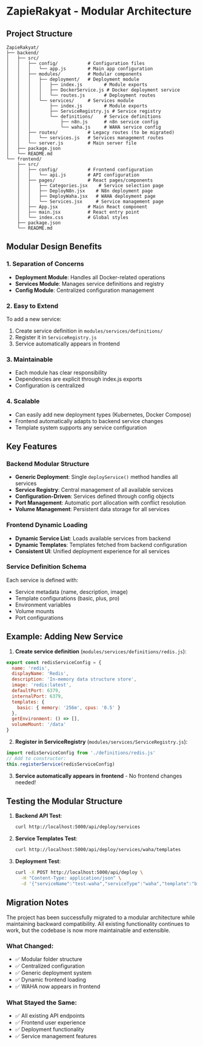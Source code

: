 # ZapieRakyat - Modular Architecture

## Project Structure

```
ZapieRakyat/
├── backend/
│   ├── src/
│   │   ├── config/           # Configuration files
│   │   │   └── app.js        # Main app configuration
│   │   ├── modules/          # Modular components
│   │   │   ├── deployment/   # Deployment module
│   │   │   │   ├── index.js        # Module exports
│   │   │   │   ├── DockerService.js # Docker deployment service
│   │   │   │   └── routes.js       # Deployment routes
│   │   │   └── services/     # Services module
│   │   │       ├── index.js        # Module exports
│   │   │       ├── ServiceRegistry.js # Service registry
│   │   │       └── definitions/    # Service definitions
│   │   │           ├── n8n.js      # n8n service config
│   │   │           └── waha.js     # WAHA service config
│   │   ├── routes/           # Legacy routes (to be migrated)
│   │   │   └── services.js   # Services management routes
│   │   └── server.js         # Main server file
│   ├── package.json
│   └── README.md
└── frontend/
    ├── src/
    │   ├── config/           # Frontend configuration
    │   │   └── api.js        # API configuration
    │   ├── pages/            # React pages/components
    │   │   ├── Categories.jsx    # Service selection page
    │   │   ├── DeployN8n.jsx    # N8n deployment page
    │   │   ├── DeployWaha.jsx   # WAHA deployment page
    │   │   └── Services.jsx     # Service management page
    │   ├── App.jsx           # Main React component
    │   ├── main.jsx          # React entry point
    │   └── index.css         # Global styles
    ├── package.json
    └── README.md
```

## Modular Design Benefits

### 1. **Separation of Concerns**
- **Deployment Module**: Handles all Docker-related operations
- **Services Module**: Manages service definitions and registry
- **Config Module**: Centralized configuration management

### 2. **Easy to Extend**
To add a new service:
1. Create service definition in `modules/services/definitions/`
2. Register it in `ServiceRegistry.js`
3. Service automatically appears in frontend

### 3. **Maintainable**
- Each module has clear responsibility
- Dependencies are explicit through index.js exports
- Configuration is centralized

### 4. **Scalable**
- Can easily add new deployment types (Kubernetes, Docker Compose)
- Frontend automatically adapts to backend service changes
- Template system supports any service configuration

## Key Features

### Backend Modular Structure
- **Generic Deployment**: Single `deployService()` method handles all services
- **Service Registry**: Central management of all available services
- **Configuration-Driven**: Services defined through config objects
- **Port Management**: Automatic port allocation with conflict resolution
- **Volume Management**: Persistent data storage for all services

### Frontend Dynamic Loading
- **Dynamic Service List**: Loads available services from backend
- **Dynamic Templates**: Templates fetched from backend configuration
- **Consistent UI**: Unified deployment experience for all services

### Service Definition Schema
Each service is defined with:
- Service metadata (name, description, image)
- Template configurations (basic, plus, pro)
- Environment variables
- Volume mounts
- Port configurations

## Example: Adding New Service

1. **Create service definition** (`modules/services/definitions/redis.js`):
```javascript
export const redisServiceConfig = {
  name: 'redis',
  displayName: 'Redis',
  description: 'In-memory data structure store',
  image: 'redis:latest',
  defaultPort: 6379,
  internalPort: 6379,
  templates: {
    basic: { memory: '256m', cpus: '0.5' }
  },
  getEnvironment: () => [],
  volumeMount: '/data'
}
```

2. **Register in ServiceRegistry** (`modules/services/ServiceRegistry.js`):
```javascript
import redisServiceConfig from './definitions/redis.js'
// Add to constructor:
this.registerService(redisServiceConfig)
```

3. **Service automatically appears in frontend** - No frontend changes needed!

## Testing the Modular Structure

1. **Backend API Test**:
   ```bash
   curl http://localhost:5000/api/deploy/services
   ```

2. **Service Templates Test**:
   ```bash
   curl http://localhost:5000/api/deploy/services/waha/templates
   ```

3. **Deployment Test**:
   ```bash
   curl -X POST http://localhost:5000/api/deploy \
     -H "Content-Type: application/json" \
     -d '{"serviceName":"test-waha","serviceType":"waha","template":"basic"}'
   ```

## Migration Notes

The project has been successfully migrated to a modular architecture while maintaining backward compatibility. All existing functionality continues to work, but the codebase is now more maintainable and extensible.

### What Changed:
- ✅ Modular folder structure
- ✅ Centralized configuration
- ✅ Generic deployment system
- ✅ Dynamic frontend loading
- ✅ WAHA now appears in frontend

### What Stayed the Same:
- ✅ All existing API endpoints
- ✅ Frontend user experience
- ✅ Deployment functionality
- ✅ Service management features
